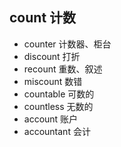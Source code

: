 ## count  计数
- counter  计数器、柜台
- discount  打折
- recount  重数、叙述
- miscount  数错
- countable  可数的
- countless  无数的
- account  账户
- accountant  会计